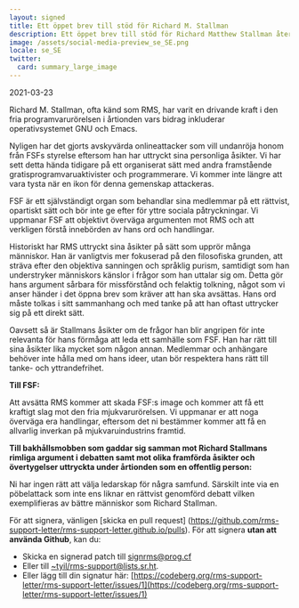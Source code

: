 ```yaml
---
layout: signed
title: Ett öppet brev till stöd för Richard M. Stallman
description: Ett öppet brev till stöd för Richard Matthew Stallman återinförs av Free Software Foundation
image: /assets/social-media-preview_se_SE.png
locale: se_SE
twitter:
  card: summary_large_image
---
```


2021-03-23

Richard M. Stallman, ofta känd som RMS, har varit en drivande
kraft i den fria programvarurörelsen i årtionden vars bidrag inkluderar
operativsystemet GNU och Emacs.

Nyligen har det gjorts avskyvärda onlineattacker som vill undanröja
honom från FSFs styrelse eftersom han har uttryckt sina personliga
åsikter. Vi har sett detta hända tidigare på ett organiserat
sätt med andra framstående gratisprogramvaruaktivister och
programmerare. Vi kommer inte längre att vara tysta när
en ikon för denna gemenskap attackeras.

FSF är ett självständigt organ som behandlar sina medlemmar på
ett rättvist, opartiskt sätt och bör inte ge efter för yttre
sociala påtryckningar. Vi uppmanar FSF att objektivt överväga argumenten
mot RMS och att verkligen förstå innebörden av hans
ord och handlingar.

Historiskt har RMS uttryckt sina åsikter på sätt som upprör
många människor. Han är vanligtvis mer fokuserad på den
filosofiska grunden, att sträva efter den objektiva sanningen
och språklig purism, samtidigt som han understryker
människors känslor i frågor som han uttalar sig om.
Detta gör hans argument sårbara för missförstånd och felaktig
tolkning, något som vi anser händer i det öppna brev som
kräver att han ska avsättas. Hans ord måste tolkas i sitt
sammanhang och med tanke på att han oftast uttrycker sig på ett
direkt sätt.

Oavsett så är Stallmans åsikter om de frågor han blir angripen för inte
relevanta för hans förmåga att leda ett samhälle som FSF.
Han har rätt till sina åsikter lika mycket som någon
annan. Medlemmar och anhängare behöver inte hålla med om hans
ideer, utan bör respektera hans rätt till tanke- och
yttrandefrihet.

**Till FSF:**

Att avsätta RMS kommer att skada FSF:s image och kommer att få
ett kraftigt slag mot den fria mjukvarurörelsen. Vi uppmanar er
att noga överväga era handlingar, eftersom det ni bestämmer
kommer att få en allvarlig inverkan på mjukvaruindustrins
framtid.

**Till bakhållsmobben som gaddar sig samman mot Richard Stallmans
rimliga argument i debatten samt mot olika framförda åsikter och övertygelser
uttryckta under årtionden som en offentlig person:**

Ni har ingen rätt att välja ledarskap för några samfund.
Särskilt inte via en pöbelattack som inte ens liknar en rättvist
genomförd debatt vilken exemplifieras av bättre människor som Richard Stallman.

För att signera, vänligen [skicka en pull request]
(https://github.com/rms-support-letter/rms-support-letter.github.io/pulls).
För att signera **utan att använda Github**, kan du:

- Skicka en signerad patch till [signrms@prog.cf](mailto:signrms@prog.cf) 
- Eller till [~tyil/rms-support@lists.sr.ht](mailto:~tyil/rms-support@lists.sr.ht).
- Eller lägg till din signatur här: [https://codeberg.org/rms-support-letter/rms-support-letter/issues/1](https://codeberg.org/rms-support-letter/rms-support-letter/issues/1)
